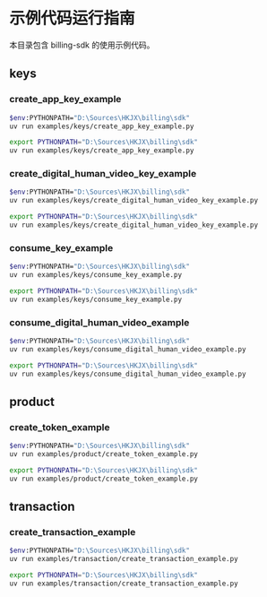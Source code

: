 # 示例代码运行指南

本目录包含 billing-sdk 的使用示例代码。

## keys
### create_app_key_example

```bash
$env:PYTHONPATH="D:\Sources\HKJX\billing\sdk"
uv run examples/keys/create_app_key_example.py
```

```bash
export PYTHONPATH="D:\Sources\HKJX\billing\sdk"
uv run examples/keys/create_app_key_example.py
```

### create_digital_human_video_key_example

```bash
$env:PYTHONPATH="D:\Sources\HKJX\billing\sdk"
uv run examples/keys/create_digital_human_video_key_example.py
```

```bash
export PYTHONPATH="D:\Sources\HKJX\billing\sdk"
uv run examples/keys/create_digital_human_video_key_example.py
```

### consume_key_example

```bash
$env:PYTHONPATH="D:\Sources\HKJX\billing\sdk"
uv run examples/keys/consume_key_example.py
```

```bash
export PYTHONPATH="D:\Sources\HKJX\billing\sdk"
uv run examples/keys/consume_key_example.py
```

### consume_digital_human_video_example

```bash
$env:PYTHONPATH="D:\Sources\HKJX\billing\sdk"
uv run examples/keys/consume_digital_human_video_example.py
```

```bash
export PYTHONPATH="D:\Sources\HKJX\billing\sdk"
uv run examples/keys/consume_digital_human_video_example.py
```

## product
### create_token_example

```bash
$env:PYTHONPATH="D:\Sources\HKJX\billing\sdk"
uv run examples/product/create_token_example.py
```

```bash
export PYTHONPATH="D:\Sources\HKJX\billing\sdk"
uv run examples/product/create_token_example.py
```

## transaction
### create_transaction_example

```bash
$env:PYTHONPATH="D:\Sources\HKJX\billing\sdk"
uv run examples/transaction/create_transaction_example.py
```

```bash
export PYTHONPATH="D:\Sources\HKJX\billing\sdk"
uv run examples/transaction/create_transaction_example.py
```
